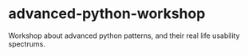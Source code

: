 # advanced-python-workshop
Workshop about advanced python patterns, and their real life usability spectrums.

